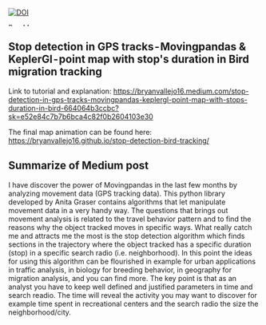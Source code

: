 [![DOI](https://zenodo.org/badge/350853382.svg)](https://zenodo.org/badge/latestdoi/350853382)

<a href="https://www.buymeacoffee.com/bryan.vallejo" target="_blank"><img src="https://cdn.buymeacoffee.com/buttons/v2/default-yellow.png" alt="Buy Me A Coffee" style="height: 5px !important;width: 60px !important;" ></a>

## Stop detection in GPS tracks - Movingpandas & KeplerGl - point map with stop's duration in Bird migration tracking

Link to tutorial and explanation: https://bryanvallejo16.medium.com/stop-detection-in-gps-tracks-movingpandas-keplergl-point-map-with-stops-duration-in-bird-664064b3ccbc?sk=e52e84c7b7b6bca4c82f0b2604103e30

The final map animation can be found here: https://bryanvallejo16.github.io/stop-detection-bird-tracking/

## Summarize of Medium post
I have discover the power of Movingpandas in the last few months by analyzing movement data (GPS tracking data). This python library developed by Anita Graser contains algorithms that let manipulate movement data in a very handy way. The questions that brings out movement analysis is related to the travel behavior pattern and to find the reasons why the object tracked moves in specific ways. What really catch me and attracts me the most is the stop detection algorithm which finds sections in the trajectory where the object tracked has a specific duration (stop) in a specific search radio (i.e. neighborhood). 
In this point the ideas for using this algorithm can be flourished in example for urban applications in traffic analysis, in biology for breeding behavior, in geography for migration analysis, and you can find more. The key point is that as an analyst you have to keep well defined and justified parameters in time and search readio. The time will reveal the activity you may want to discover for example time spent in recreational centers and the search radio the size the neighborhood/city.

